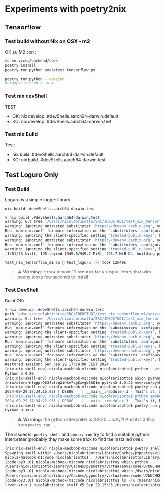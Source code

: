 
# Experiments with poetry2nix

## Tensorflow

### Test build without Nix on OSX - m2 

OK su M2 con : 
```bash
cd services/backend/code
poetry install
poetry run python smoketest_tensorflow.py

poetry run python --version              
#Stampa: Python 3.10.4

```

### Test nix devShell

TEST
- OK: nix develop .#devShells.aarch64-darwin.default 
- KO: nix develop .#devShells.aarch64-darwin.test

### Test nix Build
Test:
- nix build .#devShells.aarch64-darwin.default
- KO: nix build .#devShells.aarch64-darwin.test



## Test Loguro Only

### Test Build

Loguru is a simple logger library

`nix build .#devShells.aarch64-darwin.test`

```bash
❯ nix build .#devShells.aarch64-darwin.test
warning: Git tree '/Users/nicolabrisotto/SRC/IDROSTUDI/test_nix_tensorflow_m1' is dirty
warning: ignoring untrusted substituter 'https://devenv.cachix.org', you are not a trusted user.
Run `man nix.conf` for more information on the `substituters` configuration option.
warning: ignoring the client-specified setting 'trusted-public-keys', because it is a restricted setting and you are not a trusted user
warning: ignoring untrusted substituter 'https://devenv.cachix.org', you are not a trusted user.
Run `man nix.conf` for more information on the `substituters` configuration option.
warning: ignoring the client-specified setting 'trusted-public-keys', because it is a restricted setting and you are not a trusted user
[1/61/73 built, 195 copied (949.0/949.7 MiB), 213.7 MiB DL] building python3.9-cffi-1.17.0 (pytestCheckPhase): testing/cffi1/test_unicode_literals.py .......                           [ 90%]

test_nix_tensorflow_m1 on  test_loguru [+] took 12m49s
```

> ⚠️ **Warning:** it took almost 13 minutes for a simple library that with poetry tooks few seconds to install


### Test DevShell


Build OK:

```bash
❯ nix develop .#devShells.aarch64-darwin.test
path '/Users/nicolabrisotto/SRC/IDROSTUDI/test_nix_tensorflow_m1/services/backend/code' does not contain a 'flake.nix', searching up
warning: Git tree '/Users/nicolabrisotto/SRC/IDROSTUDI/test_nix_tensorflow_m1' is dirty
warning: ignoring untrusted substituter 'https://devenv.cachix.org', you are not a trusted user.
Run `man nix.conf` for more information on the `substituters` configuration option.
warning: ignoring the client-specified setting 'trusted-public-keys', because it is a restricted setting and you are not a trusted user
warning: ignoring untrusted substituter 'https://devenv.cachix.org', you are not a trusted user.
Run `man nix.conf` for more information on the `substituters` configuration option.
warning: ignoring the client-specified setting 'trusted-public-keys', because it is a restricted setting and you are not a trusted user
warning: ignoring untrusted substituter 'https://devenv.cachix.org', you are not a trusted user.
Run `man nix.conf` for more information on the `substituters` configuration option.
warning: ignoring the client-specified setting 'trusted-public-keys', because it is a restricted setting and you are not a trusted user
Restored session: Sun Sep 29 17:14:08 CEST 2024
(nix:nix-shell-env) nicola-macbook-m1:code nicolabrisotto$ python --version
Python 3.9.20
(nix:nix-shell-env) nicola-macbook-m1:code nicolabrisotto$ which python
/nix/store/nfqgpr963fc5pq2iwkm7qg5avgb3k51m-python3-3.9.20-env/bin/python
(nix:nix-shell-env) nicola-macbook-m1:code nicolabrisotto$ poetry run python smoketest_loguru.py
2024-09-29 17:34:15.928 | DEBUG    | __main__:<module>:3 - That's it, beautiful and simple logging!
(nix:nix-shell-env) nicola-macbook-m1:code nicolabrisotto$ python smoketest_loguru.py
2024-09-29 17:34:22.968 | DEBUG    | __main__:<module>:3 - That's it, beautiful and simple logging!
(nix:nix-shell-env) nicola-macbook-m1:code nicolabrisotto$ poetry run python --version
Python 3.10.4
```

> ⚠️ **Warning:** the python interpreter is 3.9.20 ... why?! And it is 3.10.4 from `poetry run` .... 


The issues is: `poetry shell` and `poetry run` try to find a suitable python interpreter (probably they make some trick to find the installed one): 

```bash
(nix:nix-shell-env) nicola-macbook-m1:code nicolabrisotto$ poetry shell
Spawning shell within /Users/nicolabrisotto/Library/Caches/pypoetry/virtualenvs/code-U7bNCHKE-py3.10
nicola-macbook-m1:code nicolabrisotto$ . /Users/nicolabrisotto/Library/Caches/pypoetry/virtualenvs/code-U7bNCHKE-py3.10/bin/activate
(code-py3.10) nicola-macbook-m1:code nicolabrisotto$ which python
/Users/nicolabrisotto/Library/Caches/pypoetry/virtualenvs/code-U7bNCHKE-py3.10/bin/python
(code-py3.10) nicola-macbook-m1:code nicolabrisotto$ which /Users/nicolabrisotto/Library/Caches/pypoetry/virtualenvs/code-U7bNCHKE-py3.10/bin/python
/Users/nicolabrisotto/Library/Caches/pypoetry/virtualenvs/code-U7bNCHKE-py3.10/bin/python
(code-py3.10) nicola-macbook-m1:code nicolabrisotto$ ls -la /Users/nicolabrisotto/Library/Caches/pypoetry/virtualenvs/code-U7bNCHKE-py3.10/bin/python
lrwxr-xr-x 1 nicolabrisotto staff 65 Sep 29 15:03 /Users/nicolabrisotto/Library/Caches/pypoetry/virtualenvs/code-U7bNCHKE-py3.10/bin/python -> /Users/nicolabrisotto/.asdf/installs/python/3.10.4/bin/python3.10
```



